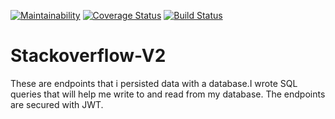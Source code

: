 [![Maintainability](https://api.codeclimate.com/v1/badges/099dbec348bc03936ae4/maintainability)](https://codeclimate.com/github/mungaiDaniel/stackoverflow-V2/maintainability) [![Coverage Status](https://coveralls.io/repos/github/mungaiDaniel/stackoverflow-V2/badge.svg?branch=develop)](https://coveralls.io/github/mungaiDaniel/stackoverflow-V2?branch=develop) [![Build Status](https://app.travis-ci.com/mungaiDaniel/stackoverflow-V2.svg?branch=main)](https://app.travis-ci.com/mungaiDaniel/stackoverflow-V2)

# Stackoverflow-V2

These are endpoints that i persisted data with a database.I wrote SQL queries that will help me write to and read from my database. The endpoints are secured with JWT.
